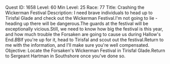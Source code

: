 Quest ID: 1658
Level: 60
Min Level: 25
Race: 77
Title: Crashing the Wickerman Festival
Description: I need brave individuals to head up to Tirisfal Glade and check out the Wickerman Festival.I'm not going to lie - heading up there will be dangerous.The guards at the festival will be exceptionally vicious.Still, we need to know how big the festival is this year, and how much trouble the Forsaken are going to cause us during Hallow's End.$B$BIf you're up for it, head to Tirisfal and scout out the festival.Return to me with the information, and I'll make sure you're well compensated.
Objective: Locate the Forsaken's Wickerman Festival in Tirisfal Glade.Return to Sergeant Hartman in Southshore once you've done so.
